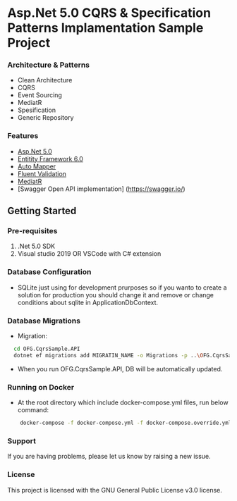 # Asp.Net 5.0 CQRS & Specification Patterns Implamentation Sample Project
### Architecture & Patterns

- Clean Architecture
- CQRS
- Event Sourcing
- MediatR
- Spesification
- Generic Repository

### Features

- [Asp.Net 5.0](http://www.dot.net "Asp.Net 5.0")
- [Entitity Framework 6.0](https://docs.efproject.net/en/latest/ "Entitity Framework 6.0")
- [Auto Mapper](https://automapper.org/ "Auto Mapper")
- [Fluent Validation](https://fluentvalidation.net/ "Fluent Validation")
- [MediatR](https://github.com/jbogard/MediatR/ "MediatR")
- [Swagger Open API implementation] (https://swagger.io/)

## Getting Started
### Pre-requisites
1. .Net 5.0 SDK
2. Visual studio 2019 OR VSCode with C# extension

### Database Configuration
- SQLite just using for development prurposes so if you wanto to create a solution for production you should change it and remove or change conditions about sqlite in ApplicationDbContext.

### Database Migrations
- Migration:
```sh
  cd OFG.CqrsSample.API
  dotnet ef migrations add MIGRATIN_NAME -o Migrations -p ..\OFG.CqrsSample.Infrastructure -c ApplicationDbContext
```
- When you run OFG.CqrsSample.API, DB will be automatically updated.

### Running on Docker
- At the root directory which include docker-compose.yml files, run below command:
```sh
	docker-compose -f docker-compose.yml -f docker-compose.override.yml up -d
```

### Support
If you are having problems, please let us know by raising a new issue.

### License
This project is licensed with the GNU General Public License v3.0 license.

